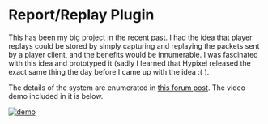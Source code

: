 # Report/Replay Plugin

This has been my big project in the recent past. I had the idea that player replays could be stored by simply capturing and replaying the packets sent by a player client, and the benefits would be innumerable. I was fascinated with this idea and prototyped it (sadly I learned that Hypixel released the exact same thing the day before I came up with the idea :( ).

The details of the system are enumerated in [this forum post](https://www.mineplex.com/threads/report-replay-system.101441/). The video demo included in it is below.

[![demo](http://img.youtube.com/vi/G4cWkjsaXE4/0.jpg)](http://www.youtube.com/watch?v=G4cWkjsaXE4)

